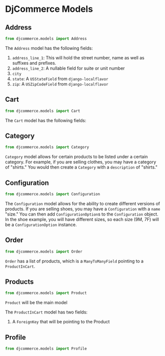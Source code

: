 # DjCommerce Models

## Address
```python
from djcommerce.models import Address
```

The `Address` model has the following fields:
1. `address_line_1`: This will hold the street number, name as well as suffixes and prefixes.
2. `address_line_2`: A nullable field for suite or unit number
3. `city`
4. `state`: A `USStateField` from `django-localflavor`
5. `zip`: A `USZipCodeField` from `django-localflavor`

## Cart
```python
from djcommerce.models import Cart
```
The `Cart` model has the following fields:


## Category
```python
from djcommerce.models import Category
```
`Category` model allows for certain products to be listed under a certain category.
For example, if you are selling clothes, you may have a category of "shirts."
You would then create a `Category` with a `description` of "shirts."

## Configuration
```python
from djcommerce.models import Configuration
```
The `Configuration` model allows for the ability to create different versions of products.
If you are selling shoes, you may have a `Configuration` with a `name` "size."
You can then add `ConfigurationOption`s to the `Configuration` object.
In the shoe example, you will have different sizes, so each size (9M, 7F) will be a `ConfigurationOption` instance.

## Order
```python
from djcommerce.models import Order
```
`Order` has a list of products, which is a `ManyToManyField` pointing to a `ProductInCart`.

## Products
```python
from djcommerce.models import Product
```
`Product` will be the main model

The `ProductInCart` model has two fields:
1. A `ForeignKey` that will be pointing to the Product

## Profile
```python
from djcommerce.models import Profile
```

